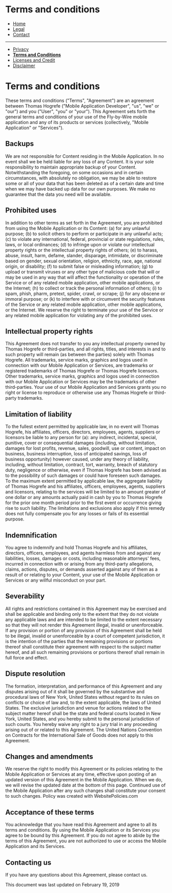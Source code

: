 # Terms and conditions

- [Home](https://tomthetank46.github.io/Fly-by-Wire/index)
- [Legal](https://tomthetank46.github.io/Fly-by-Wire/legal)
- [Contact](https://tomthetank46.github.io/Fly-by-Wire/contact)

***

- [Privacy](https://tomthetank46.github.io/Fly-by-Wire/privacy)
- **[Terms and Conditions](https://tomthetank46.github.io/Fly-by-Wire/terms)**
- [Licenses and Credit](https://tomthetank46.github.io/Fly-by-Wire/licenses)
- [Disclaimer](https://tomthetank46.github.io/Fly-by-Wire/disclaimer)

# Terms and conditions
These terms and conditions ("Terms", "Agreement") are an agreement between Thomas Hogrefe ("Mobile Application Developer", "us", "we" or "our") and you ("User", "you" or "your"). This Agreement sets forth the general terms and conditions of your use of the Fly-by-Wire mobile application and any of its products or services (collectively, "Mobile Application" or "Services").

## Backups
We are not responsible for Content residing in the Mobile Application. In no event shall we be held liable for any loss of any Content. It is your sole responsibility to maintain appropriate backup of your Content. Notwithstanding the foregoing, on some occasions and in certain circumstances, with absolutely no obligation, we may be able to restore some or all of your data that has been deleted as of a certain date and time when we may have backed up data for our own purposes. We make no guarantee that the data you need will be available.

## Prohibited uses
In addition to other terms as set forth in the Agreement, you are prohibited from using the Mobile Application or its Content: (a) for any unlawful purpose; (b) to solicit others to perform or participate in any unlawful acts; (c) to violate any international, federal, provincial or state regulations, rules, laws, or local ordinances; (d) to infringe upon or violate our intellectual property rights or the intellectual property rights of others; (e) to harass, abuse, insult, harm, defame, slander, disparage, intimidate, or discriminate based on gender, sexual orientation, religion, ethnicity, race, age, national origin, or disability; (f) to submit false or misleading information; (g) to upload or transmit viruses or any other type of malicious code that will or may be used in any way that will affect the functionality or operation of the Service or of any related mobile application, other mobile applications, or the Internet; (h) to collect or track the personal information of others; (i) to spam, phish, pharm, pretext, spider, crawl, or scrape; (j) for any obscene or immoral purpose; or (k) to interfere with or circumvent the security features of the Service or any related mobile application, other mobile applications, or the Internet. We reserve the right to terminate your use of the Service or any related mobile application for violating any of the prohibited uses.

## Intellectual property rights
This Agreement does not transfer to you any intellectual property owned by Thomas Hogrefe or third-parties, and all rights, titles, and interests in and to such property will remain (as between the parties) solely with Thomas Hogrefe. All trademarks, service marks, graphics and logos used in connection with our Mobile Application or Services, are trademarks or registered trademarks of Thomas Hogrefe or Thomas Hogrefe licensors. Other trademarks, service marks, graphics and logos used in connection with our Mobile Application or Services may be the trademarks of other third-parties. Your use of our Mobile Application and Services grants you no right or license to reproduce or otherwise use any Thomas Hogrefe or third-party trademarks.

## Limitation of liability
To the fullest extent permitted by applicable law, in no event will Thomas Hogrefe, his affiliates, officers, directors, employees, agents, suppliers or licensors be liable to any person for (a): any indirect, incidental, special, punitive, cover or consequential damages (including, without limitation, damages for lost profits, revenue, sales, goodwill, use or content, impact on business, business interruption, loss of anticipated savings, loss of business opportunity) however caused, under any theory of liability, including, without limitation, contract, tort, warranty, breach of statutory duty, negligence or otherwise, even if Thomas Hogrefe has been advised as to the possibility of such damages or could have foreseen such damages. To the maximum extent permitted by applicable law, the aggregate liability of Thomas Hogrefe and his affiliates, officers, employees, agents, suppliers and licensors, relating to the services will be limited to an amount greater of one dollar or any amounts actually paid in cash by you to Thomas Hogrefe for the prior one month period prior to the first event or occurrence giving rise to such liability. The limitations and exclusions also apply if this remedy does not fully compensate you for any losses or fails of its essential purpose.

## Indemnification
You agree to indemnify and hold Thomas Hogrefe and his affiliates, directors, officers, employees, and agents harmless from and against any liabilities, losses, damages or costs, including reasonable attorneys' fees, incurred in connection with or arising from any third-party allegations, claims, actions, disputes, or demands asserted against any of them as a result of or relating to your Content, your use of the Mobile Application or Services or any willful misconduct on your part.

## Severability
All rights and restrictions contained in this Agreement may be exercised and shall be applicable and binding only to the extent that they do not violate any applicable laws and are intended to be limited to the extent necessary so that they will not render this Agreement illegal, invalid or unenforceable. If any provision or portion of any provision of this Agreement shall be held to be illegal, invalid or unenforceable by a court of competent jurisdiction, it is the intention of the parties that the remaining provisions or portions thereof shall constitute their agreement with respect to the subject matter hereof, and all such remaining provisions or portions thereof shall remain in full force and effect.

## Dispute resolution
The formation, interpretation, and performance of this Agreement and any disputes arising out of it shall be governed by the substantive and procedural laws of New York, United States without regard to its rules on conflicts or choice of law and, to the extent applicable, the laws of United States. The exclusive jurisdiction and venue for actions related to the subject matter hereof shall be the state and federal courts located in New York, United States, and you hereby submit to the personal jurisdiction of such courts. You hereby waive any right to a jury trial in any proceeding arising out of or related to this Agreement. The United Nations Convention on Contracts for the International Sale of Goods does not apply to this Agreement.

## Changes and amendments
We reserve the right to modify this Agreement or its policies relating to the Mobile Application or Services at any time, effective upon posting of an updated version of this Agreement in the Mobile Application. When we do, we will revise the updated date at the bottom of this page. Continued use of the Mobile Application after any such changes shall constitute your consent to such changes. Policy was created with WebsitePolicies.com

## Acceptance of these terms
You acknowledge that you have read this Agreement and agree to all its terms and conditions. By using the Mobile Application or its Services you agree to be bound by this Agreement. If you do not agree to abide by the terms of this Agreement, you are not authorized to use or access the Mobile Application and its Services.

## Contacting us
If you have any questions about this Agreement, please contact us.

This document was last updated on February 19, 2019
